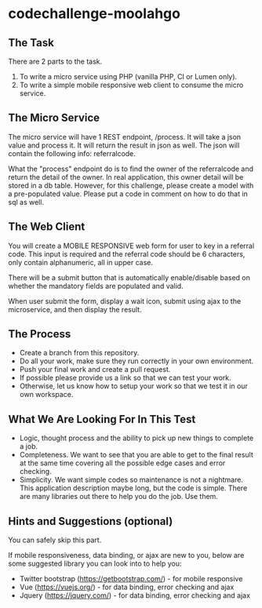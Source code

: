 # codechallenge-moolahgo
The Task
--------
There are 2 parts to the task.
1. To write a micro service using PHP (vanilla PHP, CI or Lumen only).
2. To write a simple mobile responsive web client to consume the micro service.

The Micro Service
-----------------
The micro service will have 1 REST endpoint, /process. It will take a json value and process it. It will return the result in json as well.
The json will contain the following info: referralcode.

What the "process" endpoint do is to find the owner of the referralcode and return the detail of the owner. In real application, this owner detail will be stored in a db table. However, for this challenge, please create a model with a pre-populated value. Please put a code in comment on how to do that in sql as well. 

The Web Client
--------------
You will create a MOBILE RESPONSIVE web form for user to key in a referral code. This input is required and the referral code should be 6 characters, only contain alphanumeric, all in upper case.

There will be a submit button that is automatically enable/disable based on whether the mandatory fields are populated and valid.

When user submit the form, display a wait icon, submit using ajax to the microservice, and then display the result.

The Process
-----------
- Create a branch from this repository.
- Do all your work, make sure they run correctly in your own environment.
- Push your final work and create a pull request.
- If possible please provide us a link so that we can test your work.
- Otherwise, let us know how to setup your work so that we test it in our own workspace.

What We Are Looking For In This Test
------------------------------------
- Logic, thought process and the ability to pick up new things to complete a job.
- Completeness. We want to see that you are able to get to the final result at the same time covering all the possible edge cases and error checking.
- Simplicity. We want simple codes so maintenance is not a nightmare. This application description maybe long, but the code is simple. There are many libraries out there to help you do the job. Use them.

Hints and Suggestions (optional)
--------------------------------
You can safely skip this part.

If mobile responsiveness, data binding, or ajax are new to you, below are some suggested library you can look into to help you:
- Twitter bootstrap (https://getbootstrap.com/) - for mobile responsive
- Vue (https://vuejs.org/) - for data binding, error checking and ajax
- Jquery (https://jquery.com/) - for data binding, error checking and ajax
